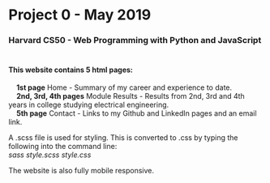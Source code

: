 # Project 0 - May 2019

<h3>Harvard CS50  - Web Programming with Python and JavaScript</br></br></h3>

<h4>This website contains 5 html pages:</h4>

&nbsp;&nbsp;&nbsp;&nbsp;<b>1st page</b> Home - Summary of my career and experience to date.</br>
&nbsp;&nbsp;&nbsp;&nbsp;<b>2nd, 3rd, 4th pages</b> Module Results - Results from 2nd, 3rd and 4th years in college studying electrical engineering.</br>
&nbsp;&nbsp;&nbsp;&nbsp;<b>5th page</b> Contact - Links to my Github and LinkedIn pages and an email link.</br>


A .scss file is used for styling. This is converted to .css by typing the following into the command line:</br>
<em>sass style.scss style.css</em></br>

The website is also fully mobile responsive.

